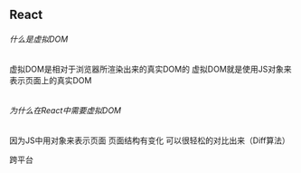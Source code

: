 ## React

###### 什么是虚拟DOM

虚拟DOM是相对于浏览器所渲染出来的真实DOM的
虚拟DOM就是使用JS对象来表示页面上的真实DOM

```react

```



###### 为什么在React中需要虚拟DOM

因为JS中用对象来表示页面 页面结构有变化 可以很轻松的对比出来（Diff算法）

跨平台